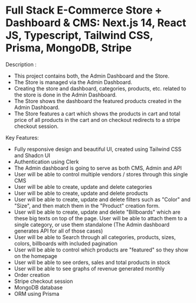 # Full Stack E-Commerce Store + Dashboard & CMS: Next.js 14, React JS, Typescript, Tailwind CSS, Prisma, MongoDB, Stripe

Description : 

- This project contains both, the Admin Dashboard and the Store.
- The Store is managed via the Admin Dashboard.
- Creating the store and dashboard, categories, products, etc. related to the store is 
done in the Admin Dashboard.
- The Store shows the dashboard the featured products created in the Admin Dashboard. 
- The Store features a cart which shows the products in cart and total price of all 
products in the cart and on checkout redirects to a stripe checkout session.


Key Features:

- Fully responsive design and beautiful UI, created using Tailwind CSS and Shadcn UI 
- Authentication using Clerk 
- The Admin dashboard is going to serve as both CMS, Admin and API
- User will be able to control multiple vendors / stores through this single CMS 
- User will be able to create, update and delete categories
- User will be able to create, update and delete products
- User will be able to create, update and delete filters such as "Color" and "Size", and then match them in the "Product" creation form.
- User will be able to create, update and delete "Billboards" which are these big texts on top of the page. User will be able to attach them to a single category, or use them standalone (The Admin dashboard generates API for all of those cases)
- User will be able to Search through all categories, products, sizes, colors, billboards with included pagination
- User will be able to control which products are "featured" so they show on the homepage
- User will be able to see orders, sales and total products in stock
- User will be able to see graphs of revenue generated monthly
- Order creation
- Stripe checkout session
- MongoDB database
- ORM using Prisma
